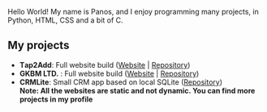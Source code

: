 Hello World! My name is Panos, and I enjoy programming many projects, in Python, HTML, CSS and a bit of C.
## My projects
- **Τap2Add**: Full website build ([Website](https://tap2add.gr) | [Repository](https://github.com/tap2add/tap2add))
- **GKBM LTD.** : Full website build ([Website](https://gkbm.eu) | [Repository](https://github.com/gkbmltd/gkbmltd))
- **CRMLite**: Small CRM app based on local SQLite ([Repository](https://github.com/panossmav/CRMLite))<br>
**Note: All the websites are static and not dynamic. 
		You can find more projects in my profile**
